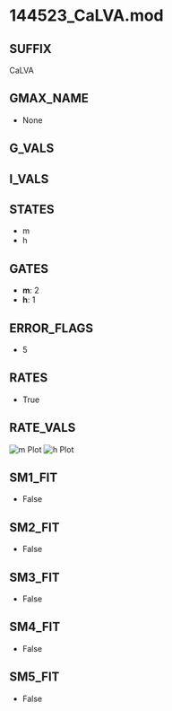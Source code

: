 # 144523_CaLVA.mod

## SUFFIX

CaLVA

## GMAX_NAME

- None

## G_VALS


## I_VALS


## STATES

- m
- h

## GATES

- **m**: 2
- **h**: 1

## ERROR_FLAGS

- 5

## RATES

- True

## RATE_VALS

![m Plot](/Users/pbozelos/Dropbox/icg-Chai-Panos/supermodels/output_markdown_files/Ca/144523_CaLVA.mod/images/m.png)
![h Plot](/Users/pbozelos/Dropbox/icg-Chai-Panos/supermodels/output_markdown_files/Ca/144523_CaLVA.mod/images/h.png)

## SM1_FIT

- False

## SM2_FIT

- False

## SM3_FIT

- False

## SM4_FIT

- False

## SM5_FIT

- False


